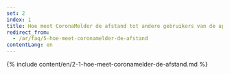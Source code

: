 ```yaml
---
set: 2
index: 1
title: Hoe meet CoronaMelder de afstand tot andere gebruikers van de app?
redirect_from: 
  - /ar/faq/5-hoe-meet-coronamelder-de-afstand
contentLang: en
---
```

{% include content/en/2-1-hoe-meet-coronamelder-de-afstand.md %}
